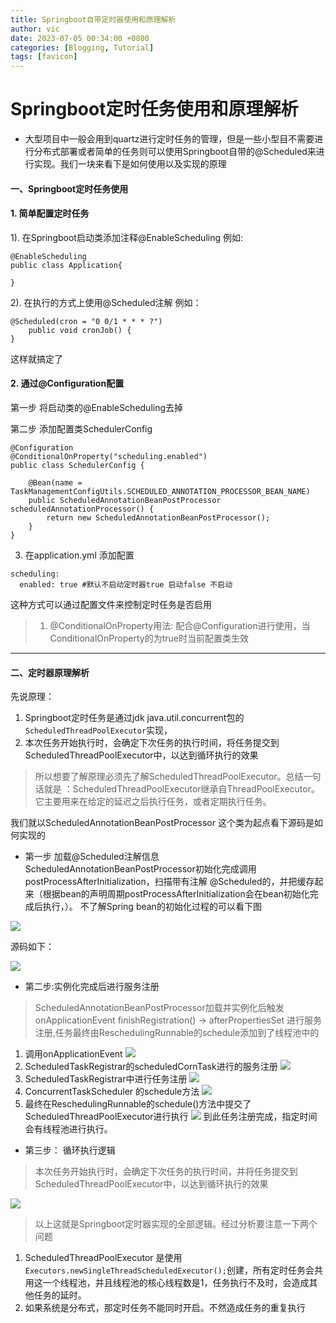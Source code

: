 ```yaml
---
title: Springboot自带定时器使用和原理解析
author: vic
date: 2023-07-05 00:34:00 +0800
categories: [Blogging, Tutorial]
tags: [favicon]
---
```



# Springboot定时任务使用和原理解析
- 大型项目中一般会用到quartz进行定时任务的管理，但是一些小型目不需要进行分布式部署或者简单的任务则可以使用Springboot自带的@Scheduled来进行实现。我们一块来看下是如何使用以及实现的原理

#### 一、Springboot定时任务使用
#### 1. 简单配置定时任务
1).  在Springboot启动类添加注释@EnableScheduling 例如:
```
@EnableScheduling
public class Application{

}
```
2). 在执行的方式上使用@Scheduled注解 例如：
```
@Scheduled(cron = "0 0/1 * * * ?")
    public void cronJob() {
}
```
这样就搞定了
#### 2. 通过@Configuration配置
第一步  将启动类的@EnableScheduling去掉

第二步  添加配置类SchedulerConfig
```
@Configuration
@ConditionalOnProperty("scheduling.enabled")
public class SchedulerConfig {

    @Bean(name = TaskManagementConfigUtils.SCHEDULED_ANNOTATION_PROCESSOR_BEAN_NAME)
    public ScheduledAnnotationBeanPostProcessor scheduledAnnotationProcessor() {
        return new ScheduledAnnotationBeanPostProcessor();
    }
}
```
3. 在application.yml 添加配置
```
scheduling:
  enabled: true #默认不启动定时器true 启动false 不启动
```
这种方式可以通过配置文件来控制定时任务是否启用
>1. @ConditionalOnProperty用法: 配合@Configuration进行使用，当ConditionalOnProperty的为true时当前配置类生效

------------
#### 二、定时器原理解析
先说原理：
1.  Springboot定时任务是通过jdk java.util.concurrent包的`ScheduledThreadPoolExecutor`实现，
2.  本次任务开始执行时，会确定下次任务的执行时间，将任务提交到ScheduledThreadPoolExecutor中，以达到循环执行的效果

>所以想要了解原理必须先了解ScheduledThreadPoolExecutor。总结一句话就是 ：ScheduledThreadPoolExecutor继承自ThreadPoolExecutor。它主要用来在给定的延迟之后执行任务，或者定期执行任务。

我们就以ScheduledAnnotationBeanPostProcessor 这个类为起点看下源码是如何实现的
- 第一步 加载@Scheduled注解信息 
ScheduledAnnotationBeanPostProcessor初始化完成调用postProcessAfterInitialization，扫描带有注解 @Scheduled的，并把缓存起来（根据bean的声明周期postProcessAfterInitialization会在bean初始化完成后执行，）。
不了解Spring bean的初始化过程的可以看下图

![](https://oscimg.oschina.net/oscnet/up-5da34323581e78362b857c1c30d30f96ba5.png)

源码如下：

![](https://oscimg.oschina.net/oscnet/up-65ad558251b67e5c188cdd1518a57254691.png)
- 第二步:实例化完成后进行服务注册
>ScheduledAnnotationBeanPostProcessor加载并实例化后触发onApplicationEvent finishRegistration() -> afterPropertiesSet 进行服务注册,任务最终由ReschedulingRunnable的schedule添加到了线程池中的

1. 调用onApplicationEvent
![](https://oscimg.oschina.net/oscnet/up-6944a09b2f43906f16bbeab68afcc27275c.png)
2. ScheduledTaskRegistrar的scheduledCornTask进行的服务注册
![](https://oscimg.oschina.net/oscnet/up-4defa1f27ace71d30aebfbcf4e17d13dd5d.png)
3. ScheduledTaskRegistrar中进行任务注册
![](https://oscimg.oschina.net/oscnet/up-cff7e14dc224bf8eb86139f49fe23909b39.png)
4.  ConcurrentTaskScheduler 的schedule方法
![](https://oscimg.oschina.net/oscnet/up-77bcdd4e641ebf59dfe1d7725a4b5d8b422.png)
5.  最终在ReschedulingRunnable的schedule()方法中提交了ScheduledThreadPoolExecutor进行执行
![](https://oscimg.oschina.net/oscnet/up-8659ca75b5143c3ab4a6da0f70afffea48a.png)
到此任务注册完成，指定时间会有线程池进行执行。
- 第三步： 循环执行逻辑
>本次任务开始执行时，会确定下次任务的执行时间，并将任务提交到ScheduledThreadPoolExecutor中，以达到循环执行的效果

![](https://oscimg.oschina.net/oscnet/up-62d9780d40ef468830a51aa219b083bab6e.png)
> 以上这就是Springboot定时器实现的全部逻辑。经过分析要注意一下两个问题
1. ScheduledThreadPoolExecutor 是使用`Executors.newSingleThreadScheduledExecutor();`创建，所有定时任务会共用这一个线程池，并且线程池的核心线程数是1，任务执行不及时，会造成其他任务的延时。
2. 如果系统是分布式，那定时任务不能同时开启。不然造成任务的重复执行

